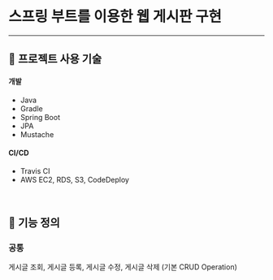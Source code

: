 # 스프링 부트를 이용한 웹 게시판 구현
<hr />

## &#128204; 프로젝트 사용 기술

#### 개발
- Java
- Gradle
- Spring Boot
- JPA
- Mustache

#### CI/CD
- Travis CI
- AWS EC2, RDS, S3, CodeDeploy 

<br>

## &#128204; 기능 정의
### 공통
  게시글 조회, 게시글 등록, 게시글 수정, 게시글 삭제 (기본 CRUD Operation)
  
<br>
